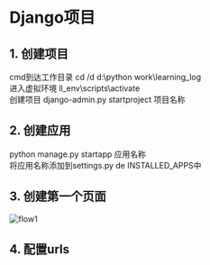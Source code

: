 
# Django项目
## 1. 创建项目
cmd到达工作目录 cd /d d:\python work\learning_log</br>
进入虚拟环境 ll_env\scripts\activate</br>
创建项目 django-admin.py startproject 项目名称</br>
## 2. 创建应用
python manage.py startapp 应用名称</br>
将应用名称添加到settings.py de INSTALLED_APPS中</br>
## 3. 创建第一个页面
![flow1](1.jng)
## 4. 配置urls
